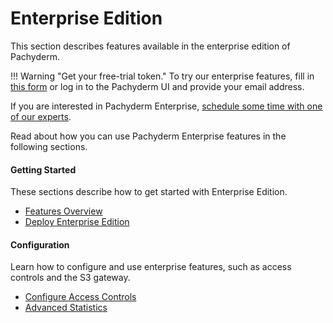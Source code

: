 # Enterprise Edition

This section describes features available in the enterprise
edition of Pachyderm. 

!!! Warning "Get your free-trial token."
    To try our enterprise features, fill in [this form](https://www.pachyderm.com/trial///) or log in to the Pachyderm UI and
    provide your email address. 


If you are interested in Pachyderm Enterprise, 
[schedule some time with one of our experts](https://www.pachyderm.com/request-a-demo/).

Read about how you can use Pachyderm Enterprise features in the following
sections.

<div class="row">
  <div class="column-2">
    <div class="card-square mdl-card mdl-shadow--2dp">
      <div class="mdl-card__title mdl-card--expand">
        <h4 class="mdl-card__title-text">Getting Started &nbsp;&nbsp;&nbsp;<i class="fa fa-rocket"></i></h4>
      </div>
      <div class="mdl-card__supporting-text">
        These sections describe how to get started
        with Enterprise Edition.
      </div>
      <div class="mdl-card__actions mdl-card--border">
        <ul>
          <li><a href="overview/" class="md-typeset md-link">
            Features Overview
          </a>
          </li>
          <li><a href="deployment/" class="md-typeset md-link">
            Deploy Enterprise Edition
          </a>
          </li>
       </ul>
      </div>
    </div>
  </div>
  <div class="column-2">
    <div class="card-square mdl-card mdl-shadow--2dp">
      <div class="mdl-card__title mdl-card--expand">
        <h4 class="mdl-card__title-text">Configuration &nbsp;&nbsp;&nbsp;<i class="fa fa-cogs"></i></h4>
      </div>
      <div class="mdl-card__supporting-text">
        Learn how to configure and use enterprise
        features, such as access controls and
        the S3 gateway.
      </div>
      <div class="mdl-card__actions mdl-card--border">
        <ul>
          <li><a href="auth/" class="md-typeset md-link">
            Configure Access Controls
          </a>
          </li>
          <li><a href="stats/" class="md-typeset md-link">
            Advanced Statistics
          </a>
          </li>
        </ul>
       </div>
     </div>
  </div>
</div>
